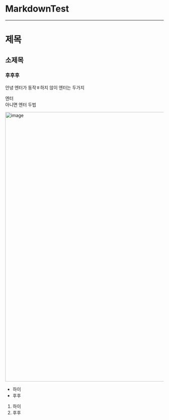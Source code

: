 # MarkdownTest
---
# 제목
## 소제목
### 후후후

안녕
엔터가 동작ㅎ하지 않이
엔터는 두가지

엔터<br/>
아니면 엔터 두법

<img width="1280" height="853" alt="image" src="https://github.com/user-attachments/assets/0b0b0e72-e660-47c0-b7c0-5538217dbd49" />

* 하이
* 후후

1. 하이
2. 후후

